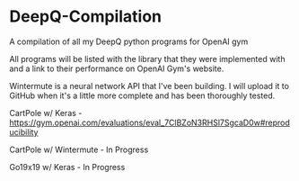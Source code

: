 # DeepQ-Compilation
A compilation of all my DeepQ python programs for OpenAI gym

All programs will be listed with the library that they were implemented with and a link to their performance on OpenAI Gym's website.

Wintermute is a neural network API that I've been building. I will upload it to GitHub when it's a little more complete and has been thoroughly tested.

CartPole w/ Keras - https://gym.openai.com/evaluations/eval_7ClBZoN3RHSl7SgcaD0w#reproducibility

CartPole w/ Wintermute - In Progress

Go19x19 w/ Keras - In Progress
